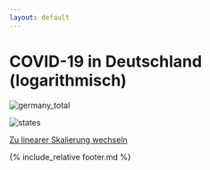 ```yaml
---
layout: default
---
```


# COVID-19 in Deutschland (logarithmisch)

![germany_total](plots/germany_total_log.svg)

![states](plots/states_log.svg)

[Zu linearer Skalierung wechseln](index.html)

{% include_relative footer.md %}
